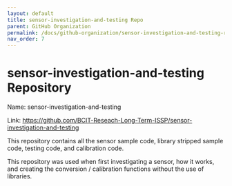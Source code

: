 ```yaml
---
layout: default
title: sensor-investigation-and-testing Repo
parent: GitHub Organization
permalink: /docs/github-organization/sensor-investigation-and-testing-repo/
nav_order: 7
---
```


# sensor-investigation-and-testing Repository

Name: sensor-investigation-and-testing

Link: <a href="https://github.com/BCIT-Reseach-Long-Term-ISSP/sensor-investigation-and-testing">https://github.com/BCIT-Reseach-Long-Term-ISSP/sensor-investigation-and-testing</a>

This repository contains all the sensor sample code, library stripped sample code, testing code, and calibration code.

This repository was used when first investigating a sensor, how it works, and creating the conversion / calibration functions without the use of libraries.

